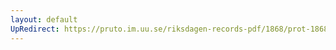 ```yaml
---
layout: default
UpRedirect: https://pruto.im.uu.se/riksdagen-records-pdf/1868/prot-1868--ak--406/prot-1868--ak--406_000.pdf
---
```

